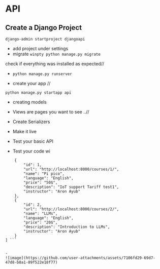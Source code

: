 # API
## Create a Django Project

```django-admin startproject djangoapi```
- add project under settings
- migrate 
```winpty python manage.py migrate```

check if everything was installed as expected//
- ```python manage.py runserver```

- create  your app //

```python manage.py startapp api```

- creating models 


-  Views are pages you want to see ..//
- Create Serializers 
- Make it live
- Test your basic API


- Test your code wi

``` [
    {
        "id": 1,
        "url": "http://localhost:8000/courses/1/",
        "name": "Pi pico",
        "language": "English",
        "price": "50$",
        "description": "IoT support Tariff test1",
        "instructor": "Aron Ayub"
    },
    {
        "id": 2,
        "url": "http://localhost:8000/courses/2/",
        "name": "LLMs",
        "language": "English",
        "price": "20$",
        "description": "Introduction to LLMs",
        "instructor": "Aron Ayub"
    }
] ```


-
![image](https://github.com/user-attachments/assets/7106fd29-69d7-47d8-b8a1-89f522e18f77)
